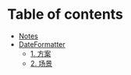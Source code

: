 # Table of contents

* [Notes](README.md)
* [DateFormatter](dateformatter/README.md)
  * [1. 方案](dateformatter/1.-fang-an.md)
  * [2. 场景](dateformatter/2.-chang-jing.md)

